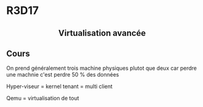 # R3D17

## <center> Virtualisation avancée


## Cours


On prend généralement trois machine physiques plutot que deux car perdre une machnie c'est perdre 50 % des données

Hyper-viseur = kernel
tenant = multi client

Qemu = virtualisation de tout